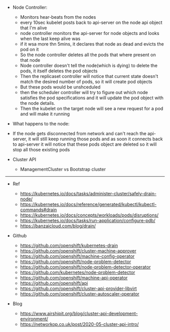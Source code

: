 

- Node Controller: 
  - Monitors hear-beats from the nodes
  - every 10sec kubelet posts back to api-server on the node api object that I'm alive
  - node controller monitors the api-server for node objects and looks when the last keep alive was 
  - if it wsa more thn 5mins, it declares that node as dead and evicts the pod on it
  - So the node controller deletes all the pods that where present on that node
  - Node controller doesn't tell the node(which is dying) to delete the pods, it itself deletes the pod objects
  - Then the replicaset controller will notice that current state doesn't match the desired number of pods, so it will create pod objects
  - But these pods would be unshceduled
  - then the scheduler controller will try to figure out which node satisfies the pod specifications and it will update the pod object with the node details.
  - Then the kubelet on the target node will see a new request for a pod and will make it running
  
- What happens to the node:
 - If the node gets disconnected from network and can't reach the api-server, it will still keep running those pods
   and as soon it connects back to api-server it will notice that these pods object are deleted so it will stop all those existing pods
   
   
   
- Cluster API
  - ManagementCluster vs Bootstrap cluster
  
   
   
---
- Ref
  - https://kubernetes.io/docs/tasks/administer-cluster/safely-drain-node/
  - https://kubernetes.io/docs/reference/generated/kubectl/kubectl-commands#drain
  - https://kubernetes.io/docs/concepts/workloads/pods/disruptions/
  - https://kubernetes.io/docs/tasks/run-application/configure-pdb/
  - https://banzaicloud.com/blog/drain/
        
- Github
  - https://github.com/openshift/kubernetes-drain
  - https://github.com/openshift/cluster-machine-approver
  - https://github.com/openshift/machine-config-operator
  - https://github.com/openshift/node-problem-detector
  - https://github.com/openshift/node-problem-detector-operator  
  - https://github.com/kubernetes/node-problem-detector
  - https://github.com/openshift/machine-api-operator
  - https://github.com/openshift/api
  - https://github.com/openshift/cluster-api-provider-libvirt
  - https://github.com/openshift/cluster-autoscaler-operator
  

- Blog
  - https://www.airshipit.org/blog/cluster-api-development-environment/
  - https://networkop.co.uk/post/2020-05-cluster-api-intro/
  